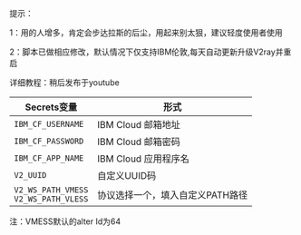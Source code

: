 提示：

1：用的人增多，肯定会步达拉斯的后尘，用起来别太狠，建议轻度使用者使用

2：脚本已做相应修改，默认情况下仅支持IBM伦敦,每天自动更新升级V2ray并重启

详细教程：稍后发布于youtube


   | Secrets变量 | 形式 |
  | --------------------- | ----------- |
  | `IBM_CF_USERNAME`       | IBM Cloud 邮箱地址 |
  | `IBM_CF_PASSWORD` | IBM Cloud 邮箱密码 |
  | `IBM_CF_APP_NAME` | IBM Cloud 应用程序名 |
  | `V2_UUID` | 自定义UUID码 |
  | `V2_WS_PATH_VMESS` </br> `V2_WS_PATH_VLESS` | 协议选择一个，填入自定义PATH路径 |
  
注：VMESS默认的alter Id为64

